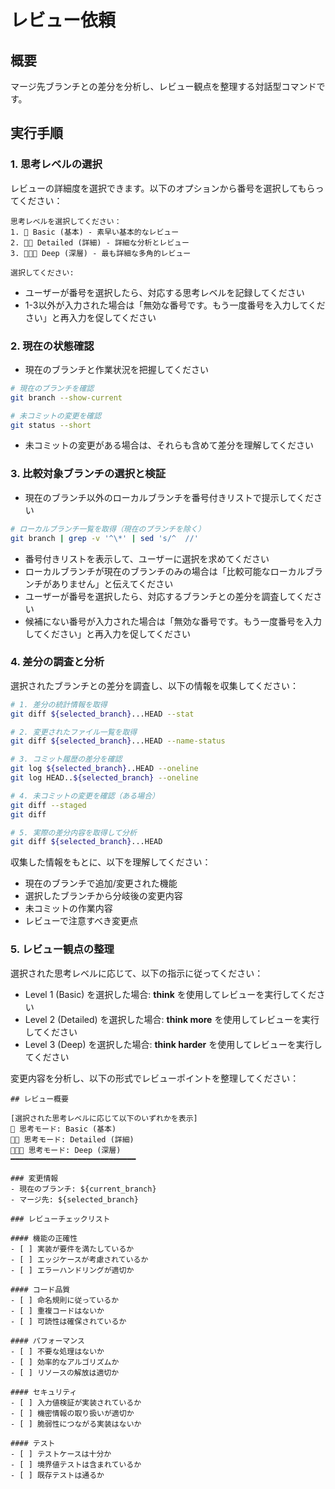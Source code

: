 # レビュー依頼

## 概要

マージ先ブランチとの差分を分析し、レビュー観点を整理する対話型コマンドです。

## 実行手順

### 1. 思考レベルの選択

レビューの詳細度を選択できます。以下のオプションから番号を選択してもらってください：

```text
思考レベルを選択してください：
1. 🧠 Basic (基本) - 素早い基本的なレビュー
2. 🧠🧠 Detailed (詳細) - 詳細な分析とレビュー
3. 🧠🧠🧠 Deep (深層) - 最も詳細な多角的レビュー

選択してください:
```

- ユーザーが番号を選択したら、対応する思考レベルを記録してください
- 1-3以外が入力された場合は「無効な番号です。もう一度番号を入力してください」と再入力を促してください

### 2. 現在の状態確認

- 現在のブランチと作業状況を把握してください

```bash
# 現在のブランチを確認
git branch --show-current

# 未コミットの変更を確認
git status --short
```

- 未コミットの変更がある場合は、それらも含めて差分を理解してください

### 3. 比較対象ブランチの選択と検証

- 現在のブランチ以外のローカルブランチを番号付きリストで提示してください

```bash
# ローカルブランチ一覧を取得（現在のブランチを除く）
git branch | grep -v '^\*' | sed 's/^  //'
```

- 番号付きリストを表示して、ユーザーに選択を求めてください
- ローカルブランチが現在のブランチのみの場合は「比較可能なローカルブランチがありません」と伝えてください
- ユーザーが番号を選択したら、対応するブランチとの差分を調査してください
- 候補にない番号が入力された場合は「無効な番号です。もう一度番号を入力してください」と再入力を促してください

### 4. 差分の調査と分析

選択されたブランチとの差分を調査し、以下の情報を収集してください：

```bash
# 1. 差分の統計情報を取得
git diff ${selected_branch}...HEAD --stat

# 2. 変更されたファイル一覧を取得
git diff ${selected_branch}...HEAD --name-status

# 3. コミット履歴の差分を確認
git log ${selected_branch}..HEAD --oneline
git log HEAD..${selected_branch} --oneline

# 4. 未コミットの変更を確認（ある場合）
git diff --staged
git diff

# 5. 実際の差分内容を取得して分析
git diff ${selected_branch}...HEAD
```

収集した情報をもとに、以下を理解してください：

- 現在のブランチで追加/変更された機能
- 選択したブランチから分岐後の変更内容
- 未コミットの作業内容
- レビューで注意すべき変更点

### 5. レビュー観点の整理

選択された思考レベルに応じて、以下の指示に従ってください：

- Level 1 (Basic) を選択した場合: **think** を使用してレビューを実行してください
- Level 2 (Detailed) を選択した場合: **think more** を使用してレビューを実行してください
- Level 3 (Deep) を選択した場合: **think harder** を使用してレビューを実行してください

変更内容を分析し、以下の形式でレビューポイントを整理してください：

```text
## レビュー概要

[選択された思考レベルに応じて以下のいずれかを表示]
🧠 思考モード: Basic (基本)
🧠🧠 思考モード: Detailed (詳細)
🧠🧠🧠 思考モード: Deep (深層)
━━━━━━━━━━━━━━━━━━━━━━━━━━━━

### 変更情報
- 現在のブランチ: ${current_branch}
- マージ先: ${selected_branch}

### レビューチェックリスト

#### 機能の正確性
- [ ] 実装が要件を満たしているか
- [ ] エッジケースが考慮されているか
- [ ] エラーハンドリングが適切か

#### コード品質
- [ ] 命名規則に従っているか
- [ ] 重複コードはないか
- [ ] 可読性は確保されているか

#### パフォーマンス
- [ ] 不要な処理はないか
- [ ] 効率的なアルゴリズムか
- [ ] リソースの解放は適切か

#### セキュリティ
- [ ] 入力値検証が実装されているか
- [ ] 機密情報の取り扱いが適切か
- [ ] 脆弱性につながる実装はないか

#### テスト
- [ ] テストケースは十分か
- [ ] 境界値テストは含まれているか
- [ ] 既存テストは通るか
```
